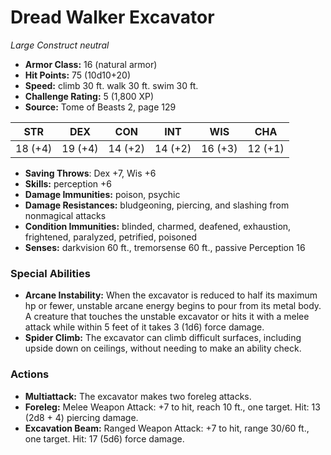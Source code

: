 # Dread Walker Excavator

*Large* *Construct* *neutral*

- **Armor Class:** 16 (natural armor)
- **Hit Points:** 75 (10d10+20)
- **Speed:** climb 30 ft. walk 30 ft. swim 30 ft.
- **Challenge Rating:** 5 (1,800 XP)
- **Source:** Tome of Beasts 2, page 129

| STR | DEX | CON | INT | WIS | CHA |
| --- | --- | --- | --- | --- | --- |
| 18 (+4) | 19 (+4) | 14 (+2) | 14 (+2) | 16 (+3) | 12 (+1) |

- **Saving Throws**: Dex +7, Wis +6
- **Skills:** perception +6
- **Damage Immunities:** poison, psychic
- **Damage Resistances:** bludgeoning, piercing, and slashing from nonmagical attacks
- **Condition Immunities:** blinded, charmed, deafened, exhaustion, frightened, paralyzed, petrified, poisoned
- **Senses:** darkvision 60 ft., tremorsense 60 ft., passive Perception 16

### Special Abilities

- **Arcane Instability:** When the excavator is reduced to half its maximum hp or fewer, unstable arcane energy begins to pour from its metal body. A creature that touches the unstable excavator or hits it with a melee attack while within 5 feet of it takes 3 (1d6) force damage.
- **Spider Climb:** The excavator can climb difficult surfaces, including upside down on ceilings, without needing to make an ability check.

### Actions

- **Multiattack:** The excavator makes two foreleg attacks.
- **Foreleg:** Melee Weapon Attack: +7 to hit, reach 10 ft., one target. Hit: 13 (2d8 + 4) piercing damage.
- **Excavation Beam:** Ranged Weapon Attack: +7 to hit, range 30/60 ft., one target. Hit: 17 (5d6) force damage.



